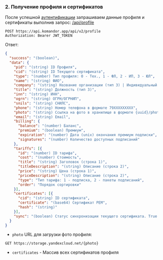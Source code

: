 ### 2. Получение профиля и сертификатов

После успешной [аутентификации](1.auth.md) запрашиваем данные профиля и сертификаты выполнив запрос: [/api/profile](https://api.komandor.app/swagger/static/index.html#/Users/post_api_v2_profile)

```http request
POST https://api.komandor.app/api/v2/profile
Authorization: Bearer JWT_TOKEN
```

Ответ:

```json
{
  "success": "(boolean)",
  "data": {
    "pid": "(string) ID Профиля",
    "cid": "(string) ID Текущего сертификата",
    "type": "(number) Тип профиля: 0 - Тех., 1 - ФЛ, 2 - ИП, 3 - ЮЛ",
    "name": "(string) ФИО",
    "company": "(string) Название организации (тип 3) | Индивидуальный предприниматель (тип 2)",
    "title": "(string) Должность (тип 3)",
    "inn": "(string) ИНН",
    "ogrn": "(string) ОГРН/ОГРНИП",
    "snils": "(string) СНИЛС",
    "phone": "(string) Номер телефона в формате 79XXXXXXXXX",
    "photo": "(string) Ссылка на фото в хранилище в формате {uuid}/photos/{file}",
    "email": "(string) Email",
    "billing": {
      "balance": "(number) Баланс",
      "premium": "(boolean) Премиум",
      "expiration": "(number) Дата (unix) окончания премиум подписки",
      "signatures": "(number) Количество доступных подписаний"
    },
    "tariffs": [{
      "id": "(number) ID тарифа",
      "cost": "(number) Стоимость",
      "title": "(string) Заголовок (строка 1)",
      "titleDescription": "(string) Описание (строка 2)",
      "price": "(string) Цена (строка 1)",
      "priceDescription": "(string) Описание (строка 2)",
      "type": "Тип тарифа: 1 - подписка, 2 - пакеты подписаний",
      "order": "Порядок сортировки"
    }],
    "certificates": [{
      "cid": "(string) ID сертификата",
      "certificate": "(base64) Сертификат PEM",
      "hash": "(string)"
    }],
    "sync": "(boolean) Статус синхронизации текущего сертификата. True - синхронизирован, false - не синхронизирован"
  }
}
```

- `photo` URL для загрузки фото профиля:

```http request
GET https://storage.yandexcloud.net/{photo}
```

- `certificates` - Массив всех сертификатов профиля
